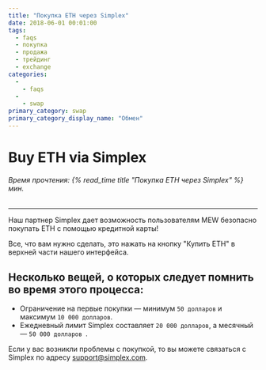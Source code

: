 ```yaml
---
title: "Покупка ETH через Simplex"
date: 2018-06-01 00:01:00
tags:
  - faqs
  - покупка
  - продажа
  - трейдинг
  - exchange
categories:
  - 
    - faqs
  - 
    - swap
primary_category: swap
primary_category_display_name: "Обмен"
---
```


# __Buy ETH via Simplex__
###### Время прочтения: {% read_time title "Покупка ETH через Simplex" %} мин.
***

Наш партнер Simplex дает возможность пользователям MEW безопасно покупать ETH с помощью кредитной карты!

Все, что вам нужно сделать, это нажать на кнопку "Купить ETH" в верхней части нашего интерфейса.



## __Несколько вещей, о которых следует помнить во время этого процесса:__

* Ограничение на первые покупки — минимум `50 долларов` и максимум `10 000 долларов`.
* Ежедневный лимит Simplex составляет `20 000 долларов`, а месячный — `50 000 долларов `.

Если у вас возникли проблемы с покупкой, то вы можете связаться с Simplex по адресу support@simplex.com.
